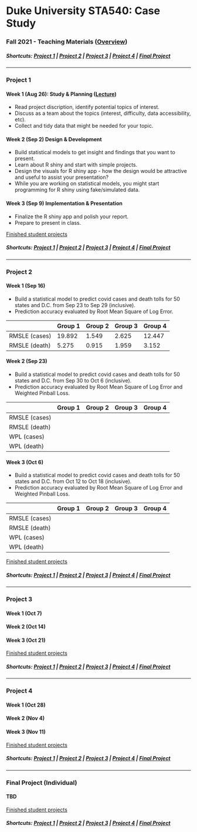 # Duke University STA540: Case Study
### Fall 2021 - Teaching Materials ([Overview](/Overview.pdf))

##### Shortcuts: [Project 1](#project-1) | [Project 2](#project-2) | [Project 3](#project-3) | [Project 4](#project-4) | [Final Project](#final-project-individual)
----
### Project 1

#### Week 1 (Aug 26): Study & Planning ([Lecture](/Lectures/Lecture%201.pdf))

- Read project discription, identify potential topics of interest.
- Discuss as a team about the topics (interest, difficulty, data accessibility, etc).
- Collect and tidy data that might be needed for your topic.

#### Week 2 (Sep 2) Design & Development

- Build statistical models to get insight and findings that you want to present.
- Learn about R shiny and start with simple projects.
- Design the visuals for R shiny app - how the design would be attractive and useful to assist your presentation?
- While you are working on statistical models, you might start programming for R shiny using fake/simulated data.

#### Week 3 (Sep 9) Implementation & Presentation

- Finalize the R shiny app and polish your report.
- Prepare to present in class.


[Finished student projects](https://github.com/STA540-21Fall?q=Project1&type=&language=&sort=name)

##### Shortcuts: [Project 1](#project-1) | [Project 2](#project-2) | [Project 3](#project-3) | [Project 4](#project-4) | [Final Project](#final-project-individual)
----

### Project 2

#### Week 1 (Sep 16)

- Build a statistical model to predict covid cases and death tolls for 50 states and D.C. from Sep 23 to Sep 29 (inclusive).
- Prediction accuracy evaluated by Root Mean Square of Log Error.

|         	        | Group 1 	        | Group 2 	      | Group 3 	        | Group 4 	        |
|------------------ |------------------	|----------------	|-----------------	|------------------	|
| RMSLE (cases)   	| 19.892            | 1.549          	| 2.625            	| 12.447            |
| RMSLE (death)    	| 5.275           	| 0.915          	| 1.959           	| 3.152             |

#### Week 2 (Sep 23)

- Build a statistical model to predict covid cases and death tolls for 50 states and D.C. from Sep 30 to Oct 6 (inclusive).
- Prediction accuracy evaluated by Root Mean Square of Log Error and Weighted Pinball Loss.

|         	        | Group 1 	        | Group 2 	      | Group 3 	        | Group 4 	        |
|------------------ |------------------	|----------------	|-----------------	|------------------	|
| RMSLE (cases)   	|                 	|                	|                  	|                   |
| RMSLE (death)    	|                  	|                	|                 	|                   |
| WPL (cases)   	  |                 	|                	|                  	|                   |
| WPL (death)    	  |                  	|                	|                 	|                   |


#### Week 3 (Oct 6)

- Build a statistical model to predict covid cases and death tolls for 50 states and D.C. from Oct 12 to Oct 18 (inclusive).
- Prediction accuracy evaluated by Root Mean Square of Log Error and Weighted Pinball Loss.

|         	        | Group 1 	        | Group 2 	      | Group 3 	        | Group 4 	        |
|------------------ |------------------	|----------------	|-----------------	|------------------	|
| RMSLE (cases)   	|                 	|                	|                  	|                   |
| RMSLE (death)    	|                  	|                	|                 	|                   |
| WPL (cases)   	  |                 	|                	|                  	|                   |
| WPL (death)    	  |                  	|                	|                 	|                   |


[Finished student projects]()


##### Shortcuts: [Project 1](#project-1) | [Project 2](#project-2) | [Project 3](#project-3) | [Project 4](#project-4) | [Final Project](#final-project-individual)
----

### Project 3

#### Week 1 (Oct 7)



#### Week 2 (Oct 14)



#### Week 3 (Oct 21)


[Finished student projects]()

##### Shortcuts: [Project 1](#project-1) | [Project 2](#project-2) | [Project 3](#project-3) | [Project 4](#project-4) | [Final Project](#final-project-individual)
----


### Project 4

#### Week 1 (Oct 28)



#### Week 2 (Nov 4)



#### Week 3 (Nov 11)


[Finished student projects]()

##### Shortcuts: [Project 1](#project-1) | [Project 2](#project-2) | [Project 3](#project-3) | [Project 4](#project-4) | [Final Project](#final-project-individual)
----

### Final Project (Individual)

#### TBD

[Finished student projects]()

##### Shortcuts: [Project 1](#project-1) | [Project 2](#project-2) | [Project 3](#project-3) | [Project 4](#project-4) | [Final Project](#final-project-individual)
